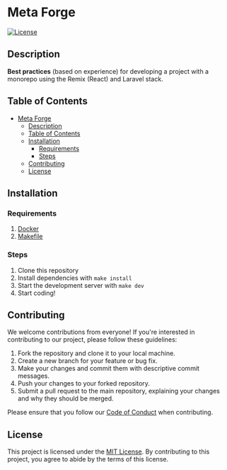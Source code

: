 # Meta Forge

[![License](https://img.shields.io/badge/license-MIT-blue.svg)](LICENSE)

## Description

**Best practices** (based on experience) for developing a project with a monorepo using the Remix (React) and Laravel stack.

## Table of Contents

- [Meta Forge](#meta-forge)
  - [Description](#description)
  - [Table of Contents](#table-of-contents)
  - [Installation](#installation)
    - [Requirements](#requirements)
    - [Steps](#steps)
  - [Contributing](#contributing)
  - [License](#license)

## Installation

### Requirements

1. [Docker](https://docs.docker.com/get-docker/)
2. [Makefile](https://www.gnu.org/software/make/manual/make.html)

### Steps

1. Clone this repository
2. Install dependencies with `make install`
3. Start the development server with `make dev`
4. Start coding!

## Contributing

We welcome contributions from everyone! If you're interested in contributing to our project, please follow these guidelines:

1. Fork the repository and clone it to your local machine.
2. Create a new branch for your feature or bug fix.
3. Make your changes and commit them with descriptive commit messages.
4. Push your changes to your forked repository.
5. Submit a pull request to the main repository, explaining your changes and why they should be merged.

Please ensure that you follow our [Code of Conduct](CODE_OF_CONDUCT.md) when contributing.

## License

This project is licensed under the [MIT License](LICENSE). By contributing to this project, you agree to abide by the terms of this license.
